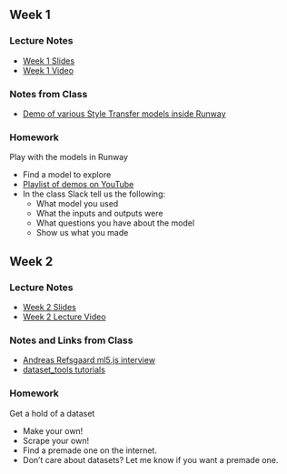 ## Week 1

### Lecture Notes
- [Week 1 Slides](https://docs.google.com/presentation/d/1nRR_5SVK2ddNcw2kSAEyMUaf6jb_YigME9iMvrVhlbU/edit?usp=sharing)
- [Week 1 Video](https://youtu.be/oXPSmBD1s_c)

### Notes from Class
- [Demo of various Style Transfer models inside Runway](https://www.youtube.com/watch?v=hVnYoOe84cE)

### Homework
Play with the models in Runway
- Find a model to explore
- [Playlist of demos on YouTube](https://www.youtube.com/playlist?list=PLWuCzxqIpJs9O0nxlcauZHS8ORM2AsBkw)
- In the class Slack tell us the following:
	- What model you used
	- What the inputs and outputs were
	- What questions you have about the model
	- Show us what you made
	
## Week 2

### Lecture Notes
- [Week 2 Slides](https://docs.google.com/presentation/d/17DHF72LWPM1W06nqAPMnNfvm8xQIrxhq8RXldeH-xX0/edit?usp=sharing)
- [Week 2 Lecture Video](https://youtu.be/UYfDlDFde_w)

### Notes and Links from Class
- [Andreas Refsgaard ml5.js interview](https://medium.com/processing-foundation/from-simple-to-advanced-ml5-js-70d6730b360b)
- [dataset_tools tutorials](https://www.youtube.com/playlist?list=PLWuCzxqIpJs9v81cWpRC7nm94eTMtohHq)

### Homework
Get a hold of a dataset
- Make your own!
- Scrape your own! 
- Find a premade one on the internet. 
- Don’t care about datasets? Let me know if you want a premade one.


